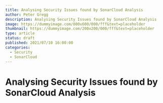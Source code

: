 ```yaml
---
title: Analysing Security Issues found by SonarCloud Analysis
author: Peter Gregg
description: Analysing Security Issues found by SonarCloud Analysis
image: https://dummyimage.com/800x600/000/fff&text=placeholder
thumbnail: https://dummyimage.com/200x200/000/fff&text=placeholder
type: article
status: draft
published: 2021/07/10 16:00:00
categories: 
  - Security
  - SonarCloud
---
```


# Analysing Security Issues found by SonarCloud Analysis